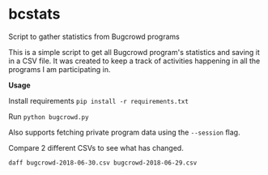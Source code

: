 # bcstats
Script to gather statistics from Bugcrowd programs

This is a simple script to get all Bugcrowd program's statistics and saving it in a CSV file.
It was created to keep a track of activities happening in all the programs I am participating in.

**Usage**

Install requirements
`pip install -r requirements.txt`

Run `python bugcrowd.py` 

Also supports fetching private program data using the `--session` flag.

Compare 2 different CSVs to see what has changed.

`daff bugcrowd-2018-06-30.csv bugcrowd-2018-06-29.csv`
